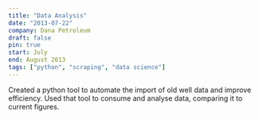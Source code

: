 ```yaml
---
title: "Data Analysis"
date: "2013-07-22"
company: Dana Petroleum
draft: false
pin: true
start: July
end: August 2013
tags: ["python", "scraping", "data science"]
---
```


Created a python tool to automate the import of old well data and
improve efficiency. Used that tool to consume and analyse data,
comparing it to current figures.